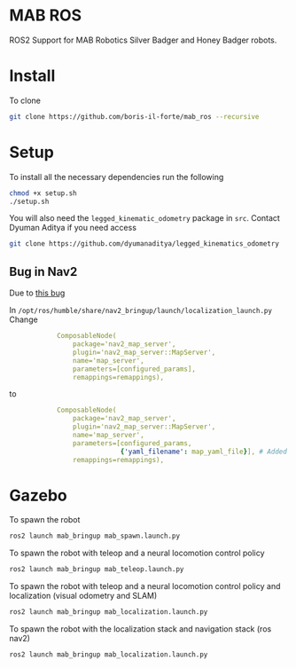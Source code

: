# MAB ROS
ROS2 Support for MAB Robotics Silver Badger and Honey Badger robots.

# Install
To clone

```bash
git clone https://github.com/boris-il-forte/mab_ros --recursive
```

# Setup
To install all the necessary dependencies run the following

```bash
chmod +x setup.sh
./setup.sh
```

You will also need the `legged_kinematic_odometry` package in `src`. Contact Dyuman Aditya if you need access

```bash
git clone https://github.com/dyumanaditya/legged_kinematics_odometry
```

## Bug in Nav2
Due to [this bug](https://github.com/ros-navigation/navigation2/issues/3644#issuecomment-1614553365)

In `/opt/ros/humble/share/nav2_bringup/launch/localization_launch.py`  Change
```yaml
            ComposableNode(
                package='nav2_map_server',
                plugin='nav2_map_server::MapServer',
                name='map_server',
                parameters=[configured_params],
                remappings=remappings),
```

to 

```yaml
            ComposableNode(
                package='nav2_map_server',
                plugin='nav2_map_server::MapServer',
                name='map_server',
                parameters=[configured_params,
                            {'yaml_filename': map_yaml_file}], # Added this to parameters
                remappings=remappings),
```

# Gazebo

To spawn the robot

```bash
ros2 launch mab_bringup mab_spawn.launch.py
```

To spawn the robot with teleop and a neural locomotion control policy

```bash
ros2 launch mab_bringup mab_teleop.launch.py
```


To spawn the robot with teleop and a neural locomotion control policy and localization (visual odometry and SLAM)

```bash
ros2 launch mab_bringup mab_localization.launch.py
```


To spawn the robot with the localization stack and navigation stack (ros nav2)

```bash
ros2 launch mab_bringup mab_localization.launch.py
```
